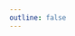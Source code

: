 ```yaml
---
outline: false
---
```

<script setup>
  import { xiaotiejiang } from './song_data.js'
import CustomComponent from './CustomComponent.vue'
</script>
<CustomComponent :currentSong="xiaotiejiang"/>
<style>
.VPDoc {
  padding-top: 0 !important;
}
</style>
